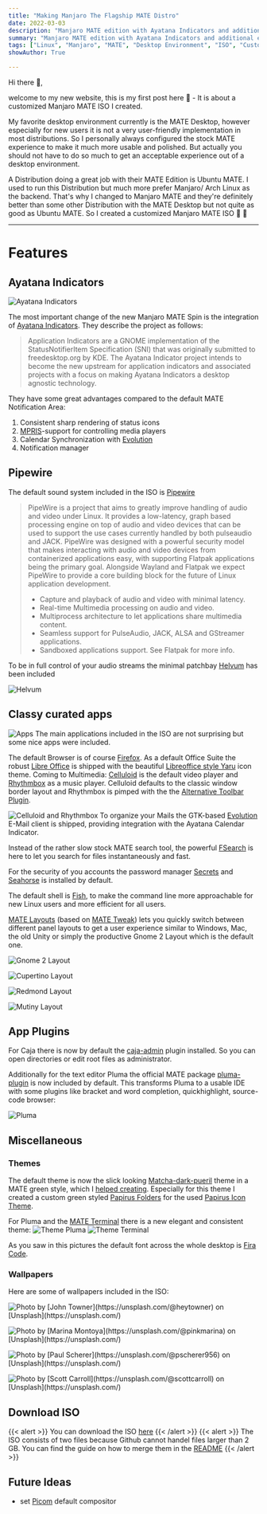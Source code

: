 ```yaml
---
title: "Making Manjaro The Flagship MATE Distro"
date: 2022-03-03
description: "Manjaro MATE edition with Ayatana Indicators and additional enhancements 🎉 🎊"
summary: "Manjaro MATE edition with Ayatana Indicators and additional enhancements 🎉 🎊"
tags: ["Linux", "Manjaro", "MATE", "Desktop Environment", "ISO", "Customize", "Distribution", "Ayatana Indicators"]
showAuthor: True

---
```


Hi there 👋,

welcome to my new website, this is my first post here 🎉 - It is about a customized Manjaro MATE ISO I created.

My favorite desktop environment currently is the MATE Desktop, however especially for new users it is not a very user-friendly implementation in most distributions. So I personally always configured the stock MATE experience to make it much more usable and polished. But actually you should not have to do so much to get an acceptable experience out of a desktop environment.

A Distribution doing a great job with their MATE Edition is Ubuntu MATE. I used to run this Distribution but much more prefer Manjaro/ Arch Linux as the backend. That's why I changed to Manjaro MATE and they're definitely better than some other Distribution with the MATE Desktop but not quite as good as Ubuntu MATE. So I created a customized Manjaro MATE ISO 🎉 🎊

---
# Features

## Ayatana Indicators

![Ayatana Indicators](img/ayatana.gif)

The most important change of the new Manjaro MATE Spin is the integration of [Ayatana Indicators](https://github.com/AyatanaIndicators). They describe the project as follows:

>Application Indicators are a GNOME implementation of the StatusNotifierItem Specification (SNI) that was originally submitted to freedesktop.org by KDE. The Ayatana Indicator project intends to become the new upstream for application indicators and associated projects with a focus on making Ayatana Indicators a desktop agnostic technology.

They have some great advantages compared to the default MATE Notification Area:

1. Consistent sharp rendering of status icons
2. [MPRIS](https://wiki.archlinux.org/title/MPRIS)-support for controlling media players
3. Calendar Synchronization with [Evolution](https://help.gnome.org/users/evolution/stable/)
4. Notification manager

## Pipewire

The default sound system included in the ISO is [Pipewire](https://pipewire.org/)

>PipeWire is a project that aims to greatly improve handling of audio and video under Linux. It provides a low-latency, graph based processing engine on top of audio and video devices that can be used to support the use cases currently handled by both pulseaudio and JACK. PipeWire was designed with a powerful security model that makes interacting with audio and video devices from containerized applications easy, with supporting Flatpak applications being the primary goal. Alongside Wayland and Flatpak we expect PipeWire to provide a core building block for the future of Linux application development.
>
>   - Capture and playback of audio and video with minimal latency.
>   - Real-time Multimedia processing on audio and video.
>   - Multiprocess architecture to let applications share multimedia content.
>   - Seamless support for PulseAudio, JACK, ALSA and GStreamer applications.
>   - Sandboxed applications support. See Flatpak for more info.
>

To be in full control of your audio streams the minimal patchbay [Helvum](https://gitlab.freedesktop.org/pipewire/helvum) has been included

![Helvum](img/helvum.png)

## Classy curated apps

![Apps](img/apps.png)
The main applications included in the ISO are not surprising but some nice apps were included.

The default Browser is of course [Firefox](https://www.mozilla.org/en-US/firefox/new/). As a default Office Suite the robust [Libre Office](https://www.libreoffice.org/) is shipped with the beautiful [Libreoffice style Yaru](https://github.com/ubuntu/libreoffice-style-yaru-fullcolor) icon theme. Coming to Multimedia: [Celluloid](https://celluloid-player.github.io/) is the default video player and [Rhythmbox](https://wiki.gnome.org/Apps/Rhythmbox) as a music player. Celluloid defaults to the classic window border layout and Rhythmbox is pimped with the the [Alternative Toolbar Plugin](https://github.com/fossfreedom/alternative-toolbar).

![Celluloid and Rhythmbox](img/rhythm-cell.png)
To organize your Mails the GTK-based [Evolution](https://help.gnome.org/users/evolution/stable/) E-Mail client is shipped, providing integration with the Ayatana Calendar Indicator.

Instead of the rather slow stock MATE search tool, the powerful [FSearch](https://github.com/cboxdoerfer/fsearch) is here to let you search for files instantaneously and fast.

For the security of you accounts the password manager [Secrets](https://gitlab.gnome.org/World/PasswordSafe) and [Seahorse](https://wiki.gnome.org/Apps/Seahorse/) is installed by default.

The default shell is [Fish](https://fishshell.com/), to make the command line more approachable for new Linux users and more efficient for all users.

[MATE Layouts](https://github.com/FreaxMATE/mate-layouts) (based on [MATE Tweak](https://github.com/ubuntu-mate/mate-tweak)) lets you quickly switch between different panel layouts to get a user experience similar to Windows, Mac, the old Unity or simply the productive Gnome 2 Layout which is the default one.

![Gnome 2 Layout](img/gnome.png)

![Cupertino Layout](img/cupertino.png)

![Redmond Layout](img/redmond.png)

![Mutiny Layout](img/mutiny.png)


## App Plugins

For Caja there is now by default the [caja-admin](https://github.com/infirit/caja-admin) plugin installed. So you can open directories or edit root files as administrator.

Additionally for the text editor Pluma the official MATE package [pluma-plugin](https://github.com/mate-desktop/pluma-plugins) is now included by default. This transforms Pluma to a usable IDE with some plugins like bracket and word completion, quickhighlight, source-code browser:

![Pluma](img/pluma.png)

## Miscellaneous

### Themes

The default theme is now the slick looking [Matcha-dark-pueril](https://github.com/vinceliuice/Matcha-gtk-theme) theme in a MATE green style, which I [helped creating](https://github.com/vinceliuice/Matcha-gtk-theme/pull/174). Especially for this theme I created a custom green styled [Papirus Folders](https://github.com/FreaxMATE/papirus-mate-icon-theme) for the used [Papirus Icon Theme](https://github.com/PapirusDevelopmentTeam/papirus-icon-theme).

For Pluma and the [MATE Terminal](https://github.com/mate-desktop/mate-terminal) there is a new elegant and consistent theme:
![Theme Pluma](img/theme-pluma.png)
![Theme Terminal](img/theme-terminal.png)

As you saw in this pictures the default font across the whole desktop is [Fira Code](https://github.com/tonsky/FiraCode).

### Wallpapers

Here are some of wallpapers included in the ISO:

![](img/john-towner-3Kv48NS4WUU-unsplash.jpg "Photo by [John Towner](https://unsplash.com/@heytowner) on [Unsplash](https://unsplash.com/)")

![](img/marina-montoya-bqkmKInb_9E-unsplash.jpg "Photo by [Marina Montoya](https://unsplash.com/@pinkmarina) on [Unsplash](https://unsplash.com/)")

![](img/paul-scherer-1mAqQGg6FwI-unsplash.jpg "Photo by [Paul Scherer](https://unsplash.com/@pscherer956) on [Unsplash](https://unsplash.com/)")

![](img/scott-carroll-qKcglCaZtTA-unsplash.jpg "Photo by [Scott Carroll](https://unsplash.com/@scottcarroll) on [Unsplash](https://unsplash.com/)")

## Download ISO

{{< alert >}}
You can download the ISO [here](https://github.com/FreaxMATE/manjaro-iso-build/releases)
{{< /alert >}}
{{< alert >}}
The ISO consists of two files because Github cannot handel files larger than 2 GB. You can find the guide on how to merge them in the [README](https://github.com/FreaxMATE/manjaro-iso-build)
{{< /alert >}}

## Future Ideas

 - set [Picom](https://wiki.archlinux.org/title/Picom) default compositor






